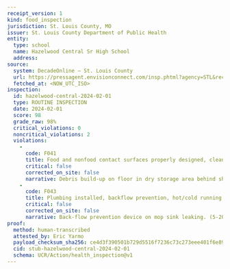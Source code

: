 ```yaml
---
receipt_version: 1
kind: food_inspection
jurisdiction: St. Louis County, MO
issuer: St. Louis County Department of Public Health
entity:
  type: school
  name: Hazelwood Central Sr High School
  address: 
source:
  system: DecadeOnline – St. Louis County
  url: https://pressagent.envisionconnect.com/insp.phtml?agency=STL&record_id=PR0003910
  fetched_at: <NOW_UTC_ISO>
inspection:
  id: hazelwood-central-2024-02-01
  type: ROUTINE INSPECTION
  date: 2024-02-01
  score: 98
  grade_raw: 98%
  critical_violations: 0
  noncritical_violations: 2
  violations:
    - 
      code: F041
      title: Food and nonfood contact surfaces properly designed, cleaned, and constructed
      critical: false
      corrected_on_site: false
      narrative: Debris build-up on floor in dry storage area behind shelving. (4-602.13) Nonfood-contact surfaces shall be cleaned at a frequency necessary to preclude accumulation of soil residues.
    - 
      code: F043
      title: Plumbing installed, backflow prevention, hot/cold running water, available, adequate, under pressure
      critical: false
      corrected_on_site: false
      narrative: Back-flow prevention device on mop sink leaking. (5-205.15) Plumbing system shall be repaired according to law and maintained in good repair.
proof:
  method: human-transcribed
  attested_by: Eric Yarmo
  payload_checksum_sha256: ce4d3f390501b729d5516f7236c73c273eee401f6e89edf1fb2a86fdda8b9eaf
  cid: stub-hazelwood-central-2024-02-01
  schema: UCR/Action/health_inspection@v1
---
```


